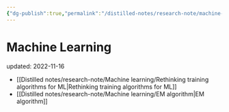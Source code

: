 ```yaml
---
{"dg-publish":true,"permalink":"/distilled-notes/research-note/machine-learning/machine-learning/","dgHomeLink":true,"dgPassFrontmatter":false}
---
```



# Machine Learning
updated: 2022-11-16

- [[Distilled notes/research-note/Machine learning/Rethinking training algorithms for ML|Rethinking training algorithms for ML]]
- [[Distilled notes/research-note/Machine learning/EM algorithm|EM algorithm]]